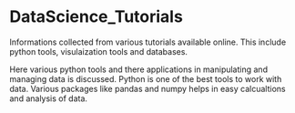 # DataScience_Tutorials
Informations collected from various tutorials available online. This include python tools, visulaization tools and databases.

Here various python tools and there applications in manipulating and managing data is discussed. Python is one of the best tools to work with data. Various packages like pandas and numpy helps in easy calcualtions and analysis of data. 
